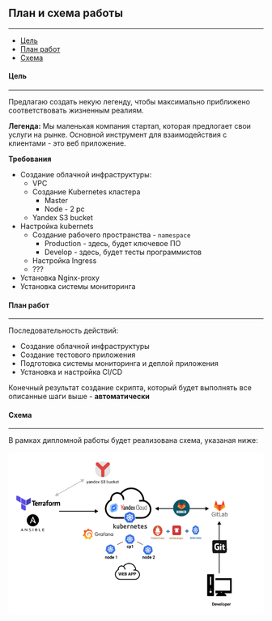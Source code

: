 ## План и схема работы
___

+ [Цель](#цель)
+ [План работ](#план-работ)
+ [Схема](#схема)

#### Цель
---
Предлагаю создать некую легенду, чтобы максимально приближено соответствовать жизненным реалиям.

**Легенда:** 
Мы маленькая компания стартап, которая предлогает свои услуги на рынке. Основной инструмент для взаимодействия с клиентами - это веб приложение. 

**Требования**
+ Создание облачной инфраструктуры:
    + VPC
    + Создание Kubernetes кластера
        + Master
        + Node - 2 pc
    + Yandex S3 bucket
+ Настройка kubernets
    + Создание рабочего пространства - `namespace`
        + Production - здесь, будет ключевое ПО
        + Develop - здесь, будет тесты программистов
    + Настройка Ingress
    + ???
+ Установка Nginx-proxy
+ Установка системы мониторинга

#### План работ
---

Последовательность действий:
* Создание облачной инфраструктуры
* Создание тестового приложения
* Подготовка cистемы мониторинга и деплой приложения
* Установка и настройка CI/CD

Конечный результат создание скрипта, который будет выполнять все описанные шаги выше - **автоматически**

#### Схема
---

В рамках дипломной работы будет реализована схема, указаная ниже:

![img.png](./img/1.png)

